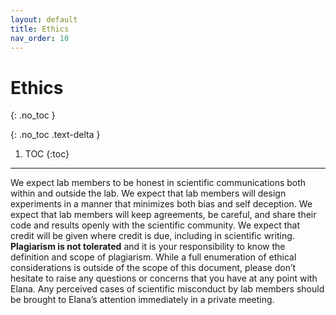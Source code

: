 ```yaml
---
layout: default
title: Ethics
nav_order: 10
---
```


# Ethics
{: .no_toc }

{: .no_toc .text-delta }

1. TOC
{:toc}

---

We expect lab members to be honest in scientific communications both within and outside the lab. We expect that lab members will design experiments in a manner that minimizes both bias and self deception. We expect that lab members will keep agreements, be careful, and share their code and results openly with the scientific community. We expect that credit will be given where credit is due, including in scientific writing. <strong>Plagiarism is not tolerated</strong> and it is your responsibility to know the definition and scope of plagiarism. While a full enumeration of ethical considerations is outside of the scope of this document, please don’t hesitate to raise any questions or concerns that you have at any point with Elana. Any perceived cases of scientific misconduct by lab members should be brought to Elana’s attention immediately in a private meeting. 

<!-- just_the_docs:
  # Define which collections are used in just-the-docs
  collections:
    # Reference the "tests" collection
    tests:
      # Give the collection a name
      name: Tests
      # Exclude the collection from the navigation
      # Supports true or false (default)
      # nav_exclude: true
      # Fold the collection in the navigation
      # Supports true or false (default)
      # nav_fold: true  # note: this option is new in v0.4
      # Exclude the collection from the search
      # Supports true or false (default)
      # search_exclude: true -->
